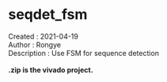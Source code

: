 # seqdet_fsm<br />
Created : 2021-04-19<br />
Author : Rongye<br />
Description : Use FSM for sequence detection <br />
<br />
**.zip is the vivado project.**
